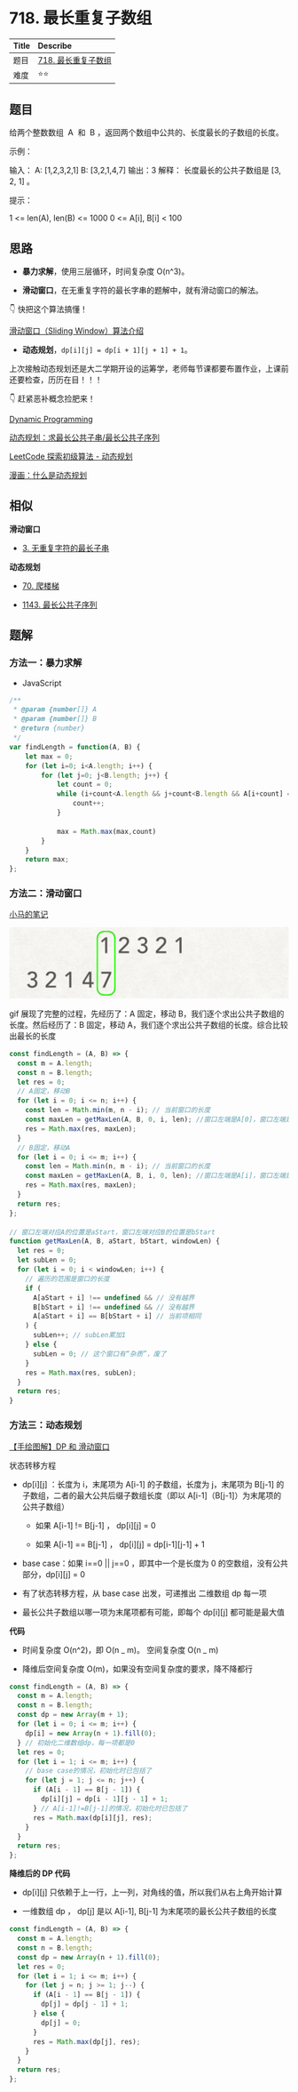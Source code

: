 # 718. 最长重复子数组

| Title | Describe                                                                              |
| :---- | :------------------------------------------------------------------------------------ |
| 题目  | [718. 最长重复子数组](https://leetcode-cn.com/problems/minimum-depth-of-binary-tree/) |
| 难度  | ⭐⭐                                                                                  |

## 题目

给两个整数数组  A  和  B ，返回两个数组中公共的、长度最长的子数组的长度。

示例：

输入：
A: [1,2,3,2,1]
B: [3,2,1,4,7]
输出：3
解释：
长度最长的公共子数组是 [3, 2, 1] 。

提示：

1 <= len(A), len(B) <= 1000
0 <= A[i], B[i] < 100

## 思路

- **暴力求解**，使用三层循环，时间复杂度 O(n^3)。

- **滑动窗口**，在无重复字符的最长字串的题解中，就有滑动窗口的解法。

👇 快把这个算法搞懂！

[滑动窗口（Sliding Window）算法介绍](https://juejin.im/post/5c74a2e2f265da2dea053355)

- **动态规划**，`dp[i][j] = dp[i + 1][j + 1] + 1`。

上次接触动态规划还是大二学期开设的运筹学，老师每节课都要布置作业，上课前还要检查，历历在目！！！

👇 赶紧恶补概念捡肥来！

[Dynamic Programming](https://blog.csdn.net/lisonglisonglisong/article/details/41548557)

[动态规划：求最长公共子串/最长公共子序列](https://www.kancloud.cn/digest/pieces-algorithm/163624)

[LeetCode 探索初级算法 - 动态规划](https://zhuanlan.zhihu.com/p/49427827)

[漫画：什么是动态规划](https://mp.weixin.qq.com/s/3h9iqU4rdH3EIy5m6AzXsg)

## 相似

**滑动窗口**

- [3. 无重复字符的最长子串](https://leetcode-cn.com/problems/longest-substring-without-repeating-characters/)

**动态规划**

- [70. 爬楼梯](https://leetcode-cn.com/problems/climbing-stairs/)

- [1143. 最长公共子序列](https://leetcode-cn.com/problems/longest-common-subsequence/)

## 题解

### 方法一：暴力求解

- JavaScript

```JavaScript
/**
 * @param {number[]} A
 * @param {number[]} B
 * @return {number}
 */
var findLength = function(A, B) {
    let max = 0;
    for (let i=0; i<A.length; i++) {
        for (let j=0; j<B.length; j++) {
            let count = 0;
            while (i+count<A.length && j+count<B.length && A[i+count] == B[j+count]) {
                count++;
            }

            max = Math.max(max,count)
        }
    }
    return max;
};
```

### 方法二：滑动窗口

[小马的笔记](http://masikkk.com/article/LeetCode.718.MaximumLengthOfRepeatedSubarray/)

![dp](../../images/DP-001.gif)

gif 展现了完整的过程，先经历了：A 固定，移动 B，我们逐个求出公共子数组的长度。然后经历了：B 固定，移动 A，我们逐个求出公共子数组的长度。综合比较出最长的长度

```javascript
const findLength = (A, B) => {
  const m = A.length;
  const n = B.length;
  let res = 0;
  // A固定，移动B
  for (let i = 0; i <= n; i++) {
    const len = Math.min(m, n - i); // 当前窗口的长度
    const maxLen = getMaxLen(A, B, 0, i, len); //窗口左端是A[0]，窗口左端是B[i]
    res = Math.max(res, maxLen);
  }
  // B固定，移动A
  for (let i = 0; i <= m; i++) {
    const len = Math.min(n, m - i); // 当前窗口的长度
    const maxLen = getMaxLen(A, B, i, 0, len); //窗口左端是A[i]，窗口左端是B[0]
    res = Math.max(res, maxLen);
  }
  return res;
};

// 窗口左端对应A的位置是aStart，窗口左端对应B的位置是bStart
function getMaxLen(A, B, aStart, bStart, windowLen) {
  let res = 0;
  let subLen = 0;
  for (let i = 0; i < windowLen; i++) {
    // 遍历的范围是窗口的长度
    if (
      A[aStart + i] !== undefined && // 没有越界
      B[bStart + i] !== undefined && // 没有越界
      A[aStart + i] == B[bStart + i] // 当前项相同
    ) {
      subLen++; // subLen累加1
    } else {
      subLen = 0; // 这个窗口有“杂质”，废了
    }
    res = Math.max(res, subLen);
  }
  return res;
}
```

### 方法三：动态规划

[【手绘图解】DP 和 滑动窗口](https://leetcode-cn.com/problems/maximum-length-of-repeated-subarray/solution/zhe-yao-jie-shi-ken-ding-jiu-dong-liao-by-hyj8/)

状态转移方程

- dp[i][j] ：长度为 i，末尾项为 A[i-1] 的子数组，长度为 j，末尾项为 B[j-1] 的子数组，二者的最大公共后缀子数组长度（即以 A[i-1]（B[j-1]）为末尾项的公共子数组）

  - 如果 A[i-1] != B[j-1] ， dp[i][j] = 0

  - 如果 A[i-1] == B[j-1] ， dp[i][j] = dp[i-1][j-1] + 1

- base case：如果 i==0 || j==0 ，即其中一个是长度为 0 的空数组，没有公共部分，dp[i][j] = 0

- 有了状态转移方程，从 base case 出发，可递推出 二维数组 dp 每一项

- 最长公共子数组以哪一项为末尾项都有可能，即每个 dp[i][j] 都可能是最大值

**代码**

- 时间复杂度 O(n^2)，即 O(n _ m)。 空间复杂度 O(n _ m)

- 降维后空间复杂度 O(m)，如果没有空间复杂度的要求，降不降都行

```javascript
const findLength = (A, B) => {
  const m = A.length;
  const n = B.length;
  const dp = new Array(m + 1);
  for (let i = 0; i <= m; i++) {
    dp[i] = new Array(n + 1).fill(0);
  } // 初始化二维数组dp，每一项都是0
  let res = 0;
  for (let i = 1; i <= m; i++) {
    // base case的情况，初始化时已包括了
    for (let j = 1; j <= n; j++) {
      if (A[i - 1] == B[j - 1]) {
        dp[i][j] = dp[i - 1][j - 1] + 1;
      } // A[i-1]!=B[j-1]的情况，初始化时已包括了
      res = Math.max(dp[i][j], res);
    }
  }
  return res;
};
```

**降维后的 DP 代码**

- dp[i][j] 只依赖于上一行，上一列，对角线的值，所以我们从右上角开始计算

- 一维数组 dp ， dp[j] 是以 A[i-1], B[j-1] 为末尾项的最长公共子数组的长度

```javascript
const findLength = (A, B) => {
  const m = A.length;
  const n = B.length;
  const dp = new Array(n + 1).fill(0);
  let res = 0;
  for (let i = 1; i <= m; i++) {
    for (let j = n; j >= 1; j--) {
      if (A[i - 1] == B[j - 1]) {
        dp[j] = dp[j - 1] + 1;
      } else {
        dp[j] = 0;
      }
      res = Math.max(dp[j], res);
    }
  }
  return res;
};
```
